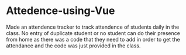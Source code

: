 # Attedence-using-Vue
Made an attendence tracker to track attendence of students daily in the class. No entry of duplicate student or no student can do their presence from home as there was a code that they need to add in order to get the attendance and the code was just provided in the class.
